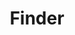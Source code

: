 ---
layout: frontend-template-index-documentation
sectionKey: Frontend templates
eleventyNavigation:
  parent: Frontend templates
title: Finder
description: A Finder is a scoped search on a single dataset with filters to modify the results.
figmaLink: 
howItWorks:
  "### What is a finder

  Depending on context, \"finder\" can mean:

  - The \"finder pattern\"
  
  - The \"finder technology\", ie. a product used to generate finders using content-store and finder-frontend)
  
  - A specific finder including the content it exposes is sometimes called a \"finder\" by editors

  ### What does a finder do?

  Finders allow users to easily browse a comprehensive library of similarly formatted specialist documents relating to a particular topic.


  Finders help users find a specific document, or set of documents, within a topic.


  Finders also help users who need to know when a document is published or updated relating to a specific topic or subtopic."
examples:
  0:
    title: "Case studies: Real-life examples of government activity"
    link: https://www.gov.uk/government/case-studies
  1:
    title: Departments, agencies and public bodies
    link: https://www.gov.uk/government/organisations
  2:
    title: Groups
    link: https://www.gov.uk/government/groups
  3:
    title: Contact HM Revenue & Customs
    link: https://www.gov.uk/government/organisations/hm-revenue-customs/contact
  4:
    title: All ministers and senior officials on GOV.UK
    link: https://www.gov.uk/government/people
  5:
    title: Search
    link: https://www.gov.uk/search/all
  6:
    title: "AAIB: Air Accidents Investigation Branch reports"
    link: https://www.gov.uk/aaib-reports
  7:
    title: Statistical data sets
    link: https://www.gov.uk/government/statistical-data-sets
  8:
    title: Guidance and regulation
    link: https://www.gov.uk/search/guidance-and-regulation
  9:
    title: Topical Events
    link: https://www.gov.uk/government/topical-events
  10:
    title: Worldwide organisations
    link: https://www.gov.uk/world/organisations
contentDataLink: https://content-data.publishing.service.gov.uk/content?submitted=true&date_range=past-30-days&search_term=&document_type=finder&organisation_id=all
insights:
  0:
    title: "GOV.UK site search: desk research, analytics findings and product solutions"
    link: https://docs.google.com/presentation/d/1IoupQiEuCLMc-AOEUntGeKwQPIG-cWmnleuHOgujOuI/edit?usp=sharing
    description: Findings after the search team has improved the relevancy of site search results, and what to do next
    date: 7 August 2024
  1:
    title: Proposal to improve Specialist Finder development and efficiency
    link: https://docs.google.com/document/d/1hZD3eJjX3qWL6ntWV_aUq0U43m5LIEblwAeIRoUY7x0/edit?usp=sharing
    description: This document outlines the reasons and benefits to improve specialist finder
    date: 1 July 2024
  2:
    title: Should we move finders to Google Vertex AI Search?
    link: https://docs.google.com/document/d/1x84j4IvpQcXy8WpG2Mx9YrO5GFZeOYOToiSzK9ax6Uk/edit?usp=sharing
    description: Migrating finders to Vertex in order to improve keyword search relevance
    date: 10 May 2024
issues:
  0:
    title: Different component is being used as the page title on Site search finder
    link:
  1:
    title: Inconsistent top-margin and bottom-margin for page title
    link:
issueLink:
---